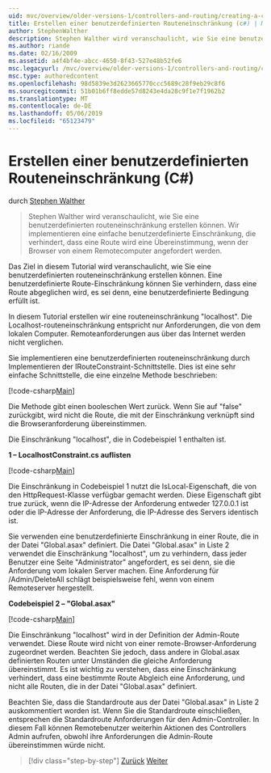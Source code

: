 ```yaml
---
uid: mvc/overview/older-versions-1/controllers-and-routing/creating-a-custom-route-constraint-cs
title: Erstellen einer benutzerdefinierten Routeneinschränkung (c#) | Microsoft-Dokumentation
author: StephenWalther
description: Stephen Walther wird veranschaulicht, wie Sie eine benutzerdefinierten routeneinschränkung erstellen können. Implementieren wir ein einfaches benutzerdefiniertes Einschränkung, die verhindert, dass eine Route wird abgeglichen, w...
ms.author: riande
ms.date: 02/16/2009
ms.assetid: a4f4bf4e-abcc-4650-8f43-527e48b52fe6
msc.legacyurl: /mvc/overview/older-versions-1/controllers-and-routing/creating-a-custom-route-constraint-cs
msc.type: authoredcontent
ms.openlocfilehash: 98d5839e3d2623665770ccc5689c28f9eb29c8f6
ms.sourcegitcommit: 51b01b6ff8edde57d8243e4da28c9f1e7f1962b2
ms.translationtype: MT
ms.contentlocale: de-DE
ms.lasthandoff: 05/06/2019
ms.locfileid: "65123479"
---
```

# <a name="creating-a-custom-route-constraint-c"></a>Erstellen einer benutzerdefinierten Routeneinschränkung (C#)

durch [Stephen Walther](https://github.com/StephenWalther)

> Stephen Walther wird veranschaulicht, wie Sie eine benutzerdefinierten routeneinschränkung erstellen können. Wir implementieren eine einfache benutzerdefinierte Einschränkung, die verhindert, dass eine Route wird eine Übereinstimmung, wenn der Browser von einem Remotecomputer angefordert werden.

Das Ziel in diesem Tutorial wird veranschaulicht, wie Sie eine benutzerdefinierten routeneinschränkung erstellen können. Eine benutzerdefinierte Route-Einschränkung können Sie verhindern, dass eine Route abgeglichen wird, es sei denn, eine benutzerdefinierte Bedingung erfüllt ist.

In diesem Tutorial erstellen wir eine routeneinschränkung "localhost". Die Localhost-routeneinschränkung entspricht nur Anforderungen, die von dem lokalen Computer. Remoteanforderungen aus über das Internet werden nicht verglichen.

Sie implementieren eine benutzerdefinierten routeneinschränkung durch Implementieren der IRouteConstraint-Schnittstelle. Dies ist eine sehr einfache Schnittstelle, die eine einzelne Methode beschrieben:

[!code-csharp[Main](creating-a-custom-route-constraint-cs/samples/sample1.cs)]

Die Methode gibt einen booleschen Wert zurück. Wenn Sie auf "false" zurückgibt, wird nicht die Route, die mit der Einschränkung verknüpft sind die Browseranforderung übereinstimmen.

Die Einschränkung "localhost", die in Codebeispiel 1 enthalten ist.

**1 – LocalhostConstraint.cs auflisten**

[!code-csharp[Main](creating-a-custom-route-constraint-cs/samples/sample2.cs)]

Die Einschränkung in Codebeispiel 1 nutzt die IsLocal-Eigenschaft, die von den HttpRequest-Klasse verfügbar gemacht werden. Diese Eigenschaft gibt true zurück, wenn die IP-Adresse der Anforderung entweder 127.0.0.1 ist oder die IP-Adresse der Anforderung, die IP-Adresse des Servers identisch ist.

Sie verwenden eine benutzerdefinierte Einschränkung in einer Route, die in der Datei "Global.asax" definiert. Die Datei "Global.asax" in Liste 2 verwendet die Einschränkung "localhost", um zu verhindern, dass jeder Benutzer eine Seite "Administrator" angefordert, es sei denn, sie die Anforderung vom lokalen Server machen. Eine Anforderung für /Admin/DeleteAll schlägt beispielsweise fehl, wenn von einem Remoteserver hergestellt.

**Codebeispiel 2 – "Global.asax"**

[!code-csharp[Main](creating-a-custom-route-constraint-cs/samples/sample3.cs)]

Die Einschränkung "localhost" wird in der Definition der Admin-Route verwendet. Diese Route wird nicht von einer remote-Browser-Anforderung zugeordnet werden. Beachten Sie jedoch, dass andere in Global.asax definierten Routen unter Umständen die gleiche Anforderung übereinstimmt. Es ist wichtig zu verstehen, dass eine Einschränkung verhindert, dass eine bestimmte Route Abgleich eine Anforderung, und nicht alle Routen, die in der Datei "Global.asax" definiert.

Beachten Sie, dass die Standardroute aus der Datei "Global.asax" in Liste 2 auskommentiert worden ist. Wenn Sie die Standardroute einschließen, entsprechen die Standardroute Anforderungen für den Admin-Controller. In diesem Fall können Remotebenutzer weiterhin Aktionen des Controllers Admin aufrufen, obwohl ihre Anforderungen die Admin-Route übereinstimmen würde nicht.

> [!div class="step-by-step"]
> [Zurück](creating-a-route-constraint-cs.md)
> [Weiter](asp-net-mvc-controller-overview-vb.md)

